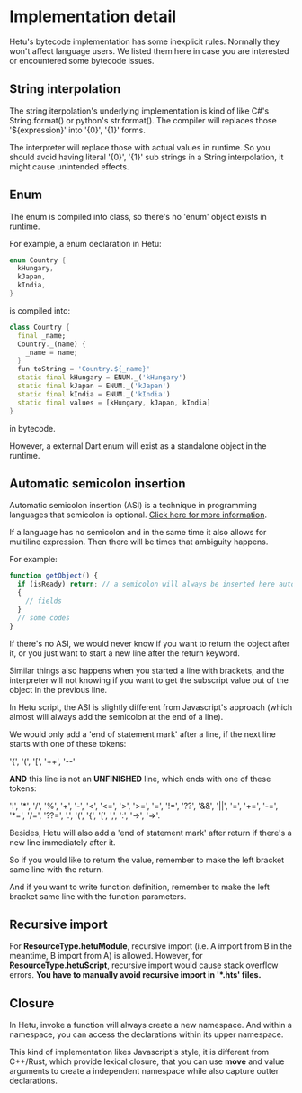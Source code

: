 # Implementation detail

Hetu's bytecode implementation has some inexplicit rules. Normally they won't affect language users. We listed them here in case you are interested or encountered some bytecode issues.

## String interpolation

The string iterpolation's underlying implementation is kind of like C#'s String.format() or python's str.format(). The compiler will replaces those '${expression}' into '{0}', '{1}' forms.

The interpreter will replace those with actual values in runtime. So you should avoid having literal '{0}', '{1}' sub strings in a String interpolation, it might cause unintended effects.

## Enum

The enum is compiled into class, so there's no 'enum' object exists in runtime.

For example, a enum declaration in Hetu:

```dart
enum Country {
  kHungary,
  kJapan,
  kIndia,
}
```

is compiled into:

```dart
class Country {
  final _name;
  Country._(name) {
    _name = name;
  }
  fun toString = 'Country.${_name}'
  static final kHungary = ENUM._('kHungary')
  static final kJapan = ENUM._('kJapan')
  static final kIndia = ENUM._('kIndia')
  static final values = [kHungary, kJapan, kIndia]
}
```

in bytecode.

However, a external Dart enum will exist as a standalone object in the runtime.

## Automatic semicolon insertion

Automatic semicolon insertion (ASI) is a technique in programming languages that semicolon is optional. [Click here for more information](https://en.wikibooks.org/wiki/JavaScript/Automatic_semicolon_insertion).

If a language has no semicolon and in the same time it also allows for multiline expression. Then there will be times that ambiguity happens.

For example:

```javascript
function getObject() {
  if (isReady) return; // a semicolon will always be inserted here automatically by Javascript engine
  {
    // fields
  }
  // some codes
}
```

If there's no ASI, we would never know if you want to return the object after it, or you just want to start a new line after the return keyword.

Similar things also happens when you started a line with brackets, and the interpreter will not knowing if you want to get the subscript value out of the object in the previous line.

In Hetu script, the ASI is slightly different from Javascript's approach (which almost will always add the semicolon at the end of a line).

We would only add a 'end of statement mark' after a line, if the next line starts with one of these tokens:

'{', '(', '[', '++', '--'

**AND** this line is not an **UNFINISHED** line, which ends with one of these tokens:

'!', '\*', '/', '%', '+', '-', '<', '<=', '>', '>=', '=', '!=', '??', '&&', '||', '=', '+=', '-=', '\*=', '/=', '??=', '.', '(', '{', '[', ',', ':', '->', '=>'.

Besides, Hetu will also add a 'end of statement mark' after return if there's a new line immediately after it.

So if you would like to return the value, remember to make the left bracket same line with the return.

And if you want to write function definition, remember to make the left bracket same line with the function parameters.

## Recursive import

For **ResourceType.hetuModule**, recursive import (i.e. A import from B in the meantime, B import from A) is allowed. However, for **ResourceType.hetuScript**, recursive import would cause stack overflow errors. **You have to manually avoid recursive import in '\*.hts' files.**

## Closure

In Hetu, invoke a function will always create a new namespace. And within a namespace, you can access the declarations within its upper namespace.

This kind of implementation likes Javascript's style, it is different from C++/Rust, which provide lexical closure, that you can use **move** and value arguments to create a independent namespace while also capture outter declarations.
